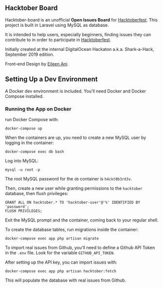 ## Hacktober Board

Hacktober-board is an unofficial **Open Issues Board** for [Hacktoberfest](https://digitalocean.com). This project is built in Laravel using MySQL as database.

It is intended to help users, especially beginners, finding issues they can contribute to in order to participate in [Hacktoberfest](https://hacktoberfest.digitalocean.com).


Initially created at the internal DigitalOcean Hackaton a.k.a. Shark-a-Hack, September 2019 edition.

Front-end Design by [Eileen Ani](https://github.com/eileenani).

## Setting Up a Dev Environment

A Docker dev environment is included. You'll need Docker and Docker Compose installed.

### Running the App on Docker

run Docker Compose with:
```
docker-compose up
```

When the containers are up, you need to create a new MySQL user by logging in the container:

```
docker-compose exec db bash
```

Log into MySQL:

```
mysql -u root -p
```

The root MySQL password for the `db` container is `h4ckt0b3rd3v`.

Then, create a new user while granting permissions to the `hacktober` database, then flush privileges:

```
GRANT ALL ON hacktober.* TO 'hacktober-user'@'%' IDENTIFIED BY 'password';
FLUSH PRIVILEGES;
```

Exit the MySQL prompt and the container, coming back to your regular shell.

To create the database tables, run migrations inside the container:

```
docker-compose exec app php artisan migrate
```


To import real issues from Github, you'll need to define a Github API Token in the `.env` file. Look for the variable `GITHUB_API_TOKEN`.

After setting up the API key, you can import issues with:

```
docker-compose exec app php artisan hacktober:fetch
```

This will populate the database with real issues from Github.